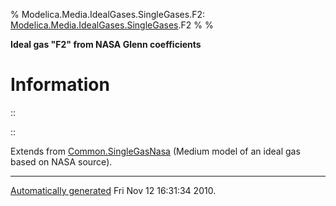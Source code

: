 % Modelica.Media.IdealGases.SingleGases.F2:
  [Modelica.Media.IdealGases.SingleGases](Modelica_Media_IdealGases_SingleGases.html#Modelica.Media.IdealGases.SingleGases).F2
% 
% 

**Ideal gas "F2" from NASA Glenn coefficients**

Information
===========

::

::

Extends from
[Common.SingleGasNasa](Modelica_Media_IdealGases_Common_SingleGasNasa.html#Modelica.Media.IdealGases.Common.SingleGasNasa)
(Medium model of an ideal gas based on NASA source).

* * * * *

[Automatically generated](http://www.3ds.com/) Fri Nov 12 16:31:34 2010.
